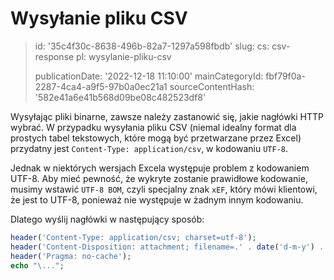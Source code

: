 Wysyłanie pliku CSV
===================

> id: '35c4f30c-8638-496b-82a7-1297a598fbdb'
> slug:
> 	cs: csv-response
> 	pl: wysylanie-pliku-csv
> 
> publicationDate: '2022-12-18 11:10:00'
> mainCategoryId: fbf79f0a-2287-4ca4-a9f5-97b0a0ec21a1
> sourceContentHash: '582e41a6e41b568d09be08c482523df8'

Wysyłając pliki binarne, zawsze należy zastanowić się, jakie nagłówki HTTP wybrać. W przypadku wysyłania pliku CSV (niemal idealny format dla prostych tabel tekstowych, które mogą być przetwarzane przez Excel) przydatny jest `Content-Type: application/csv`, w kodowaniu `UTF-8`.

Jednak w niektórych wersjach Excela występuje problem z kodowaniem UTF-8. Aby mieć pewność, że wykryte zostanie prawidłowe kodowanie, musimy wstawić `UTF-8 BOM`, czyli specjalny znak `xEF`, który mówi klientowi, że jest to UTF-8, ponieważ nie występuje w żadnym innym kodowaniu.

Dlatego wyślij nagłówki w następujący sposób:

```php
header('Content-Type: application/csv; charset=utf-8');
header('Content-Disposition: attachment; filename=.' . date('d-m-y') . '_file.csv');
header('Pragma: no-cache');
echo "\...";
```
